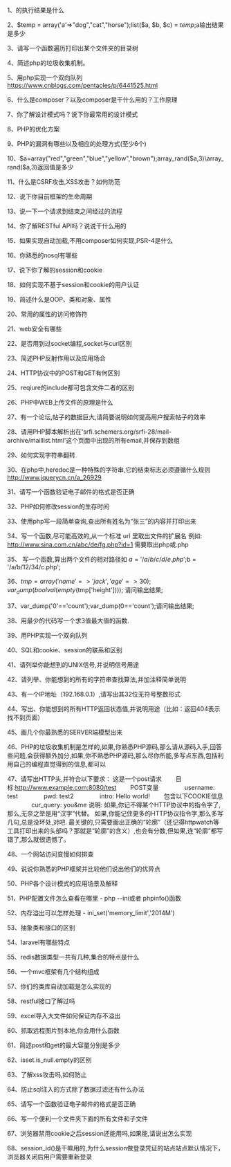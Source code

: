 1、<?php echo count(strlen(“http://php.net”)); ?>的执行结果是什么

2、$temp = array('a'=>"dog","cat","horse");list($a, $b, $c) = $temp;$a输出结果是多少

3、请写一个函数遍历打印出某个文件夹的目录树

4、简述php的垃圾收集机制。

5、用php实现一个双向队列
https://www.cnblogs.com/pentacles/p/6441525.html

6、什么是composer？以及composer是干什么用的？工作原理

7、你了解设计模式吗？说下你最常用的设计模式

8、PHP的优化方案

9、PHP的漏洞有哪些以及相应的处理方式(至少6个)

10、$a=array("red","green","blue","yellow","brown");array_rand($a,3)\array_rand($a,3)返回值是多少

11、什么是CSRF攻击,XSS攻击？如何防范

12、说下你目前框架的生命周期

13、说一下一个请求到结束之间经过的流程

14、你了解RESTful API吗？说说干什么用的

15、如果实现自动加载,不用composer如何实现,PSR-4是什么

16、你熟悉的nosql有哪些

17、说下你了解的session和cookie

18、如何实现不基于session和cookie的用户认证

19、简述什么是OOP、类和对象、属性

20、常用的属性的访问修饰符

21、web安全有哪些

22、是否用到过socket编程,socket与curl区别

23、简述PHP反射作用以及应用场合

24、HTTP协议中的POST和GET有何区别

25、reqiure的include都可包含文件二者的区别

26、PHP中WEB上传文件的原理是什么

27、有一个论坛,帖子的数据巨大,请简要说明如何提高用户搜索帖子的效率

28、请用PHP脚本解析出在'srfi.schemers.org/srfi-28/mail-archive/maillist.html'这个页面中出现的所有email,并保存到数组

29、如何实现字符串翻转

30、在php中,heredoc是一种特殊的字符串,它的结束标志必须遵循什么规则
http://www.jquerycn.cn/a_26929

31、请写一个函数验证电子邮件的格式是否正确

32、PHP如何修改session的生存时间

33、使用php写一段简单查询,查出所有姓名为“张三”的内容并打印出来

34、写一个函数,尽可能高效的,从一个标准 url 里取出文件的扩展名
例如: http://www.sina.com.cn/abc/de/fg.php?id=1 需要取出php或.php

35、 写一个函数,算出两个文件的相对路径如 $a = '/a/b/c/d/e.php';$b = '/a/b/12/34/c.php';

36、$tmp = array('name' => 'jack','age'=>30);var_dump(boolval(empty($tmp['height']))); 请问输出结果;

37、var_dump('0'=='count');var_dump(0=='count');请问输出结果;

38、用最少的代码写一个求3值最大值的函数.

39、用PHP实现一个双向队列

40、SQL和cookie、session的联系和区别

41、请列举你能想到的UNIX信号,并说明信号用途

42、请列举、你能想到的所有的字符串查找算法,并加注释简单说明

43、有一个IP地址（192.168.0.1）,请写出其32位无符号整数形式

44、写出、你能想到的所有HTTP返回状态值,并说明用途（比如：返回404表示找不到页面）

45、画几个你最熟悉的SERVER端模型出来

46、PHP的垃圾收集机制是怎样的,如果,你熟悉PHP源码,那么请从源码入手,回答些问题,会获得额外加分,如果,你不熟悉PHP源码,那么尽你所能,多写点东西,包括利用自己的编程直觉得到的信息,都可以

47、请写出HTTP头,并符合以下要求：
	这是一个post请求 
　　目标:http://www.example.com:8080/test 
　　POST变量
　　　　username: test 
　　　　pwd: test2 
　　　　intro: Hello world! 
　　包含以下COOKIE信息
　　　　cur_query: you&me 
	说明:
	如果,你记不得某个HTTP协议中的指令字了,那么,无奈之举是用“汉字”代替。 
	如果,你能记住更多的HTTP协议指令字,那么多写几句,总是没坏处,对吧. 
	最关键的,只需要画出正确的“轮廓”（还记得httpwatch等工具打印出来的头部吗？那就是“轮廓”的含义）,也会有分数,但如果,连“轮廓”都写错了,那么就很遗憾了。

48、一个网站访问变慢如何排查

49、说说你熟悉的PHP框架并比较他们说出他们的优异点

50、PHP各个设计模式的应用场景及解释

51、PHP配置文件怎么查看在哪里 - php --ini或者 phpinfo()函数

52、内存溢出可以怎样处理 - ini_set('memory_limit','2014M')

53、抽象类和接口的区别

54、laravel有哪些特点

55、redis数据类型一共有几种,集合的特点是什么

56、一个mvc框架有几个结构组成

57、你们的类库自动加载是怎么实现的

58、restful接口了解过吗

59、excel导入大文件如何保证内存不溢出

60、抓取远程图片到本地,你会用什么函数

61、简述post和get的最大容量分别是多少

62、isset.is_null.empty的区别

63、了解xss攻击吗,如何防止

64、防止sql注入的方式除了数据过滤还有什么办法

65、请写一个函数验证电子邮件的格式是否正确

66、写一个便利一个文件夹下面的所有文件和子文件

67、浏览器禁用cookie之后session还能用吗,如果能,请说出怎么实现

68、session_id()是干嘛用的,为什么session做登录凭证的站点站点默认情况下，浏览器关闭后用户需要重新登录